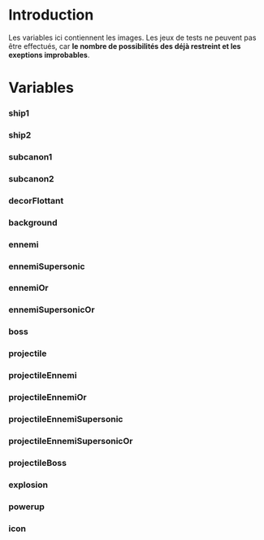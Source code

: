 # Introduction #

Les variables ici contiennent les images. Les jeux de tests ne peuvent pas être effectués, car **le nombre de possibilités des déjà restreint et les exeptions improbables**.

# Variables #

### ship1 ###

### ship2 ###

### subcanon1 ###

### subcanon2 ###

### decorFlottant ###

### background ###

### ennemi ###

### ennemiSupersonic ###

### ennemiOr ###

### ennemiSupersonicOr ###

### boss ###

### projectile ###

### projectileEnnemi ###

### projectileEnnemiOr ###

### projectileEnnemiSupersonic ###

### projectileEnnemiSupersonicOr ###

### projectileBoss ###

### explosion ###

### powerup ###

### icon ###